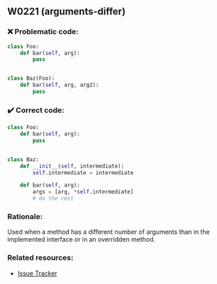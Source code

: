 ## W0221 (arguments-differ)

### :x: Problematic code:

```python
class Foo:
    def bar(self, arg):
        pass


class Baz(Foo):
    def bar(self, arg, arg2):
        pass
```

### :heavy_check_mark: Correct code:

```python
class Foo:
    def bar(self, arg):
        pass


class Baz:
    def __init__(self, intermediate):
        self.intermediate = intermediate

    def bar(self, arg):
        args = [arg, *self.intermediate]
        # do the rest
```

### Rationale:

Used when a method has a different number of arguments than in the
implemented interface or in an overridden method.

### Related resources:

- [Issue Tracker](https://github.com/PyCQA/pylint/issues?q=is%3Aissue+%22arguments-differ%22+OR+%22W0221%22)
